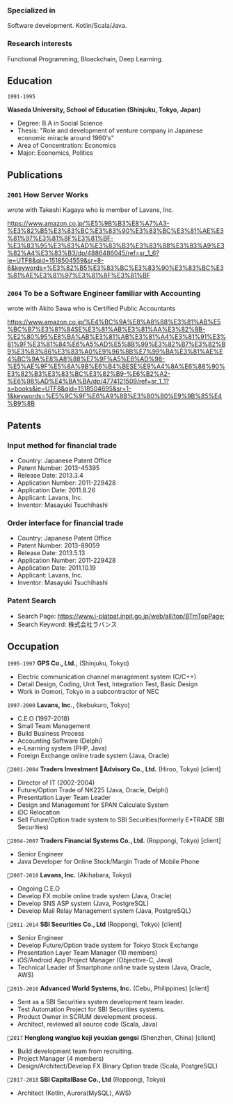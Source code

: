 ### Specialized in

Software development. Kotlin/Scala/Java.

### Research interests

Functional Programming, Bloackchain, Deep Learning.

## Education

`1991-1995`

__Waseda University, School of Education (Shinjuku, Tokyo, Japan)__
* Degree: B.A in Social Science
* Thesis: "Role and development of venture company in Japanese economic miracle around 1960's"
* Area of Concentration: Economics
* Major: Economics, Politics


## Publications

### `2001` __How Server Works__

wrote with Takeshi Kagaya who is member of Lavans, Inc.

https://www.amazon.co.jp/%E5%9B%B3%E8%A7%A3-%E3%82%B5%E3%83%BC%E3%83%90%E3%83%BC%E3%81%AE%E3%81%97%E3%81%8F%E3%81%BF-%E3%83%95%E3%83%AD%E3%83%B3%E3%83%88%E3%83%A9%E3%82%A4%E3%83%B3/dp/4886486045/ref=sr_1_6?ie=UTF8&qid=1518504559&sr=8-6&keywords=%E3%82%B5%E3%83%BC%E3%83%90%E3%83%BC%E3%81%AE%E3%81%97%E3%81%8F%E3%81%BF


### `2004` __To be a Software Engineer familiar with Accounting__

wrote with Akito Sawa who is Certified Public Accountants

https://www.amazon.co.jp/%E4%BC%9A%E8%A8%88%E3%81%AB%E5%BC%B7%E3%81%84SE%E3%81%AB%E3%81%AA%E3%82%8B-%E2%80%95%E8%BA%AB%E3%81%AB%E3%81%A4%E3%81%91%E3%81%9F%E3%81%84%E6%A5%AD%E5%8B%99%E3%82%B7%E3%82%B9%E3%83%86%E3%83%A0%E9%96%8B%E7%99%BA%E3%81%AE%E4%BC%9A%E8%A8%88%E7%9F%A5%E8%AD%98-%E5%AE%9F%E5%8A%9B%E6%B4%BESE%E9%A4%8A%E6%88%90%E3%82%B3%E3%83%BC%E3%82%B9-%E6%B2%A2-%E6%98%AD%E4%BA%BA/dp/4774121509/ref=sr_1_1?s=books&ie=UTF8&qid=1518504695&sr=1-1&keywords=%E5%9C%9F%E6%A9%8B%E3%80%80%E9%9B%85%E4%B9%8B


## Patents

### Input method for financial trade
- Country: Japanese Patent Office
- Patent Number: 2013-45395
- Release Date: 2013.3.4
- Application Number: 2011-229428
- Application Date: 2011.8.26
- Applicant: Lavans, Inc.
- Inventor: Masayuki Tsuchihashi

### Order interface for financial trade
- Country: Japanese Patent Office
- Patent Number: 2013-89059
- Release Date: 2013.5.13
- Application Number: 2011-229428
- Application Date: 2011.10.19
- Applicant: Lavans, Inc.
- Inventor: Masayuki Tsuchihashi

### Patent Search
* Search Page: 
 https://www.j-platpat.inpit.go.jp/web/all/top/BTmTopPage;
* Search Keyword: 株式会社ラバンス 

## Occupation

`1995-1997`
__GPS Co., Ltd.__, (Shinjuku, Tokyo)

- Electric communication channel management system (C/C++)
- Detail Design, Coding, Unit Test, Integration Test, Basic Design
- Work in Oomori, Tokyo in a subcontractor of NEC

`1997-2000`
__Lavans, Inc.__, (Ikebukuro, Tokyo)

- C.E.O (1997-2018)
- Small Team Management
- Build Business Process
- Accounting Software (Delphi)
- e-Learning system (PHP, Java)
- Foreign Exchange online trade system (Java, Oracle)

`2001-2004` __Traders Investment Advisory Co., Ltd.__ (Hiroo, Tokyo) [client]

- Director of IT (2002-2004)
- Future/Option Trade of NK225 (Java, Oracle, Delphi)
- Presentation Layer Team Leader
- Design and Management for SPAN Calculate System
- iDC Relocation
- Sell Future/Option trade system to SBI Securities(formerly E*TRADE SBI Securities)

`2004-2007` __Traders Financial Systems Co., Ltd.__  (Roppongi, Tokyo) [client]

- Senior Engineer
- Java Developer for Online Stock/Margin Trade of Mobile Phone

`2007-2010` __Lavans, Inc.__ (Akihabara, Tokyo) 

- Ongoing C.E.O
- Develop FX mobile online trade system (Java, Oracle)
- Develop SNS ASP system (Java, PostgreSQL)
- Develop Mail Relay Management system (Java, PostgreSQL)

`2011-2014` __SBI Securities Co., Ltd__ (Roppongi,  Tokyo) [client]

- Senior Engineer
- Develop Future/Option trade system for Tokyo Stock Exchange
- Presentation Layer Team Manager (10 members)
- iOS/Android App Project Manager (Objective-C, Java)
- Technical Leader of Smartphone online trade system (Java, Oracle, AWS)

`2015-2016` __Advanced World Systems, Inc.__ (Cebu, Philippines) [client]

- Sent as a SBI Securities system development team leader.
- Test Automation Project for SBI Securities systems.
- Product Owner in SCRUM development process.
- Architect, reviewed all source code (Scala, Java) 

`2017` __Henglong wangluo keji youxian gongsi__ (Shenzhen, China) [client]

- Build development team from recruiting.
- Project Manager (4 members)
- Design/Architect/Develop FX Binary Option trade (Scala, PostgreSQL)

`2017-2018` __SBI CapitalBase Co., Ltd__ (Roppongi,  Tokyo) 

- Architect (Kotlin, Aurora(MySQL), AWS)



